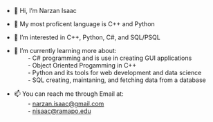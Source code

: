 - 👋 Hi, I’m Narzan Isaac

- 💞️ My most proficent language is C++ and Python
 
- 👀 I’m interested in C++, Python, C#, and SQL/PSQL
 
- 🌱 I’m currently learning more about: <br />
        &emsp;&emsp;  - C# programming and is use in creating GUI applications <br />
        &emsp;&emsp;  - Object Oriented Progamming in C++ <br />
        &emsp;&emsp;  - Python and its tools for web development and data science <br />
        &emsp;&emsp;  - SQL creating, maintaning, and fetching data from a database <br />

- 📫 You can reach me through Email at: <br />
       &emsp;&emsp;   - narzan.isaac@gmail.com <br />
       &emsp;&emsp;   - nisaac@ramapo.edu

